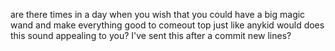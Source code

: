 are there times in a day when you wish that you could
have a big magic wand and make everything good
to comeout top just like anykid would
does this sound appealing to you?
I've sent this after a commit
new lines?